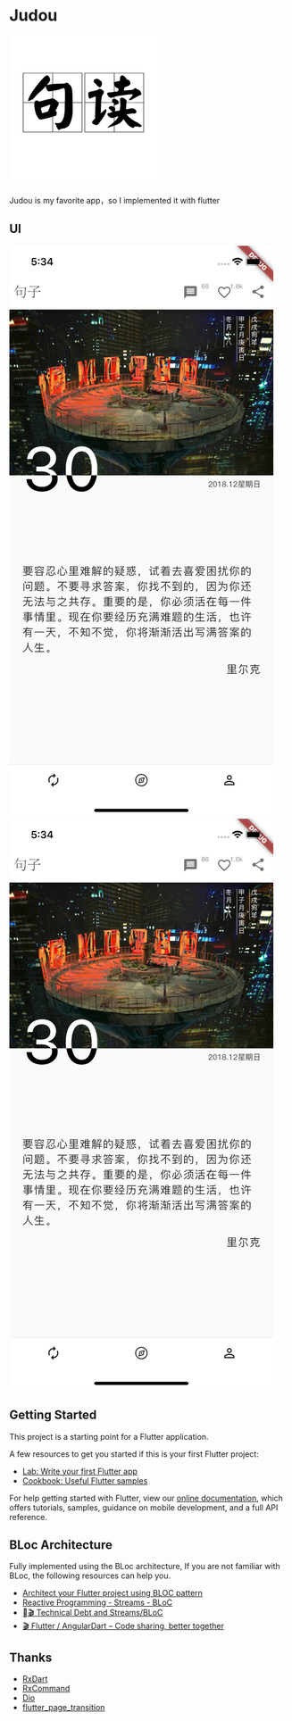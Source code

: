 # Judou

![Judou](https://github.com/CrazyCoderShi/judou/blob/master/assets/judou.png)

Judou is my favorite app，so I implemented it with flutter

## UI

![Index](https://github.com/CrazyCoderShi/judou/blob/master/assets/Index%20Screen%20Shot.png)
![Index](https://github.com/CrazyCoderShi/judou/blob/master/assets/Index%20Screen%20Shot.png)

## Getting Started

This project is a starting point for a Flutter application.

A few resources to get you started if this is your first Flutter project:

- [Lab: Write your first Flutter app](https://flutter.io/docs/get-started/codelab)
- [Cookbook: Useful Flutter samples](https://flutter.io/docs/cookbook)

For help getting started with Flutter, view our
[online documentation](https://flutter.io/docs), which offers tutorials,
samples, guidance on mobile development, and a full API reference.

## BLoc Architecture

Fully implemented using the BLoc architecture,
If you are not familiar with BLoc, the following resources can help you.

- [Architect your Flutter project using BLOC pattern](https://medium.com/flutterpub/architecting-your-flutter-project-bd04e144a8f1)
- [Reactive Programming - Streams - BLoC](https://www.didierboelens.com/2018/08/reactive-programming---streams---bloc/)
- [🎬 Technical Debt and Streams/BLoC](https://www.youtube.com/watch?v=fahC3ky_zW0)
- [🎬 Flutter / AngularDart – Code sharing, better together](https://www.youtube.com/watch?v=PLHln7wHgPE)

## Thanks

- [RxDart](https://github.com/ReactiveX/rxdart)
- [RxCommand](https://github.com/fluttercommunity/rx_command)
- [Dio](https://github.com/flutterchina/dio)
- [flutter_page_transition](https://github.com/kalismeras61/flutter_page_transition)
